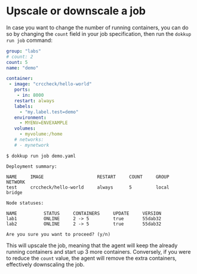 # Upscale or downscale a job
In case you want to change the number of running containers, you can do so by changing the `count` field in your job specification, then run the `dokkup run job` command: 

```yaml title="demo.yaml"
group: "labs"
# count: 2
count: 5
name: "demo"

container:
 - image: "crccheck/hello-world"
   ports:
    - in: 8000
   restart: always 
   labels:
     - "my.label.test=demo"
   environment:
     - MYENV=ENVEXAMPLE
   volumes:
     - myvolume:/home
   # networks:
   # - mynetwork
```
```shell
$ dokkup run job demo.yaml
```
```
Deployment summary:

NAME     IMAGE                    RESTART     COUNT     GROUP     NETWORK
test     crccheck/hello-world     always      5         local     bridge

Node statuses:

NAME          STATUS     CONTAINERS     UPDATE     VERSION
lab1          ONLINE     2 -> 5         true       55dab32
lab2          ONLINE     2 -> 5         true       55dab32

Are you sure you want to proceed? (y/n) 
```
This will upscale the job, meaning that the agent will keep the already running containers and start up 3 more containers. Conversely, if you were to reduce the `count` value, the agent will remove the extra containers, effectively downscaling the job.
